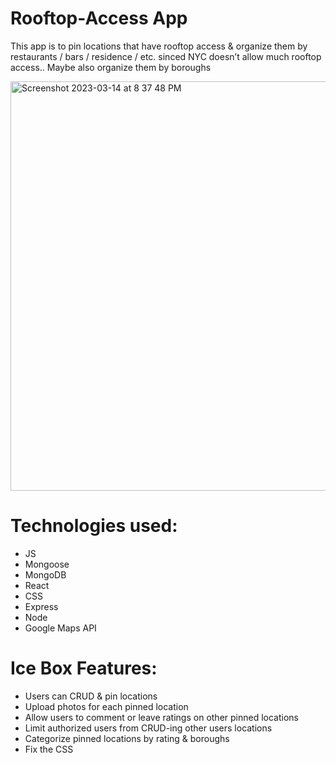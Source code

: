 # Rooftop-Access App 

This app is to pin locations that have rooftop access & organize them by restaurants / bars / residence / etc. sinced NYC doesn’t allow much rooftop access.. Maybe also organize them by boroughs

<img width="655" alt="Screenshot 2023-03-14 at 8 37 48 PM" src="https://user-images.githubusercontent.com/119822198/225173506-95facd81-6eed-4d02-84d0-8e9ff88affc6.png">

# Technologies used:
<ul>
<li>JS</li>
<li>Mongoose</li>
<li>MongoDB</li>
<li>React</li>
<li>CSS</li>
<li>Express</li>
<li>Node</li>
<li>Google Maps API</li>
</ul>

# Ice Box Features:
<ul>
<li>Users can CRUD & pin locations</li>
<li>Upload photos for each pinned location</li>
<li>Allow users to comment or leave ratings on other pinned locations</li>
<li>Limit authorized users from CRUD-ing other users locations</li>
<li>Categorize pinned locations by rating & boroughs</li>
<li>Fix the CSS</li>
</ul>
